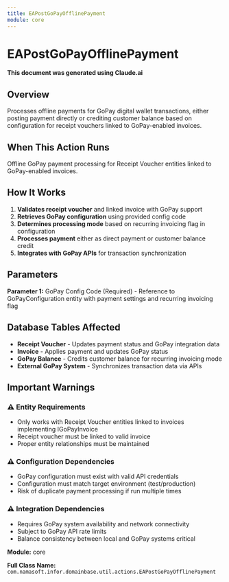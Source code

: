 ```yaml
---
title: EAPostGoPayOfflinePayment
module: core
---
```



<div class='entity-flows'>

# EAPostGoPayOfflinePayment

**This document was generated using Claude.ai**

## Overview

Processes offline payments for GoPay digital wallet transactions, either posting payment directly or crediting customer balance based on configuration for receipt vouchers linked to GoPay-enabled invoices.

## When This Action Runs

Offline GoPay payment processing for Receipt Voucher entities linked to GoPay-enabled invoices.

## How It Works

1. **Validates receipt voucher** and linked invoice with GoPay support
2. **Retrieves GoPay configuration** using provided config code
3. **Determines processing mode** based on recurring invoicing flag in configuration
4. **Processes payment** either as direct payment or customer balance credit
5. **Integrates with GoPay APIs** for transaction synchronization


## Parameters

**Parameter 1:** GoPay Config Code (Required) - Reference to GoPayConfiguration entity with payment settings and recurring invoicing flag

## Database Tables Affected

- **Receipt Voucher** - Updates payment status and GoPay integration data
- **Invoice** - Applies payment and updates GoPay status
- **GoPay Balance** - Credits customer balance for recurring invoicing mode
- **External GoPay System** - Synchronizes transaction data via APIs


## Important Warnings

### ⚠️ Entity Requirements
- Only works with Receipt Voucher entities linked to invoices implementing IGoPayInvoice
- Receipt voucher must be linked to valid invoice
- Proper entity relationships must be maintained

### ⚠️ Configuration Dependencies
- GoPay configuration must exist with valid API credentials
- Configuration must match target environment (test/production)
- Risk of duplicate payment processing if run multiple times

### ⚠️ Integration Dependencies
- Requires GoPay system availability and network connectivity
- Subject to GoPay API rate limits
- Balance consistency between local and GoPay systems critical


**Module:** core

**Full Class Name:** `com.namasoft.infor.domainbase.util.actions.EAPostGoPayOfflinePayment`


</div>

